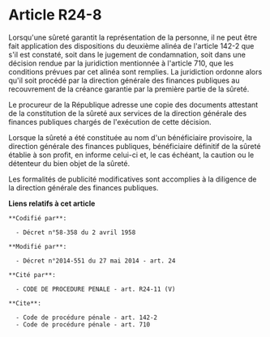 # Article R24-8

Lorsqu'une sûreté garantit la représentation de la personne, il ne peut être fait application des dispositions du deuxième
alinéa de l'article 142-2 que s'il est constaté, soit dans le jugement de condamnation, soit dans une décision rendue par la
juridiction mentionnée à l'article 710, que les conditions prévues par cet alinéa sont remplies. La juridiction ordonne alors
qu'il soit procédé par la direction générale des finances publiques au recouvrement de la créance garantie par la première
partie de la sûreté. 

Le procureur de la République adresse une copie des documents attestant de la constitution de la sûreté aux services de la
direction générale des finances publiques chargés de l'exécution de cette décision. 

Lorsque la sûreté a été constituée au nom d'un bénéficiaire provisoire, la direction générale des finances publiques,
bénéficiaire définitif de la sûreté établie à son profit, en informe celui-ci et, le cas échéant, la caution ou le détenteur
du bien objet de la sûreté. 

Les formalités de publicité modificatives sont accomplies à la diligence de la direction générale des finances publiques.

**Liens relatifs à cet article**

	**Codifié par**:

	  - Décret n°58-358 du 2 avril 1958

	**Modifié par**:

	  - Décret n°2014-551 du 27 mai 2014 - art. 24

	**Cité par**:

	  - CODE DE PROCEDURE PENALE - art. R24-11 (V)

	**Cite**:

	  - Code de procédure pénale - art. 142-2
	  - Code de procédure pénale - art. 710

